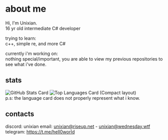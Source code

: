 # about me

Hi, I'm Unixian.\
16 yr old intermediate C# developer

trying to learn:\
c++, simple re, and more C#

currently i'm working on:\
nothing special/important, you are able to view my previous repositories to see what i've done.

## stats
![GitHub Stats Card](https://github-readme-stats.vercel.app/api?username=notunixian)
![Top Languages Card (Compact layout)](https://github-readme-stats.vercel.app/api/top-langs/?username=notunixian&layout=compact)\
p.s: the language card does not properly represent what i know.

## contacts
discord: unixian
email: unixian@riseup.net - unixian@wednesday.wtf\
telegram: https://t.me/hell0worId

